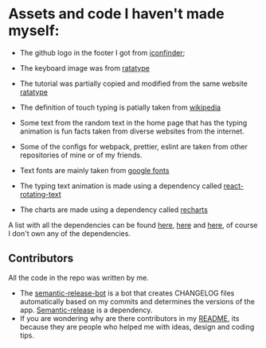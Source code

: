 # Assets and code I haven't made myself:

- The github logo in the footer I got from [iconfinder](https://www.iconfinder.com/icons/107112/github_six_icon);
- The keyboard image was from [ratatype](https://www.ratatype.com/learn/)
- The tutorial was partially copied and modified from the same website [ratatype](https://www.ratatype.com/learn/)
- The definition of touch typing is patially taken from [wikipedia](https://en.wikipedia.org/wiki/Touch_typing)
- Some text from the random text in the home page that has the typing animation is fun facts taken from diverse websites from the internet.
- Some of the configs for webpack, prettier, eslint are taken from other repositories of mine or of my friends.
- Text fonts are mainly taken from [google fonts](https://fonts.google.com/)


- The typing text animation is made using a dependency called [react-rotating-text](https://www.npmjs.com/package/react-rotating-text)
- The charts are made using a dependency called [recharts](https://recharts.org/en-US/)

A list with all the dependencies can be found [here](blob/master/package.json), [here](blob/master/packages/web/package.json) and [here](blob/master/packages/api/package.json), of course I don't own any of the dependencies.

## Contributors

All the code in the repo was written by me.

- The [semantic-release-bot](https://github.com/Vyctor661/king-typer/commits?author=semantic-release-bot) is a bot that creates CHANGELOG files automatically based on my commits and determines the versions of the app. [Semantic-release](https://github.com/semantic-release/semantic-release) is a dependency.
- If you are wondering why are there contributors in my [README](blob/master/README.md), its because they are people who helped me with ideas, design and coding tips.
